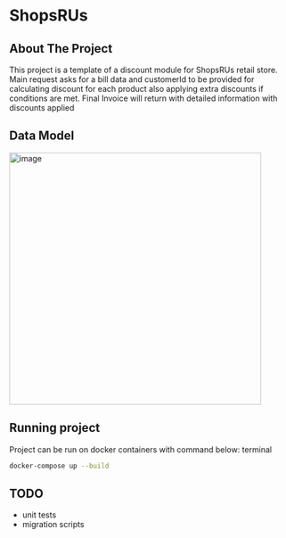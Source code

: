 # ShopsRUs
## About The Project
This project is a template of a discount module for ShopsRUs retail store. 
Main request asks for a bill data and customerId to be provided for calculating discount for each product also applying extra discounts if conditions are met.
Final Invoice will return with detailed information with discounts applied

## Data Model
<img width="452" alt="image" src="https://github.com/orkunuysal/ShopsRUs/assets/7345204/a36e73bd-38a1-497a-b1a5-38094d7a9a49">

## Running project
Project can be run on docker containers with command below:
 terminal
  ```sh
  docker-compose up --build
  ```

## TODO
* unit tests
* migration scripts
